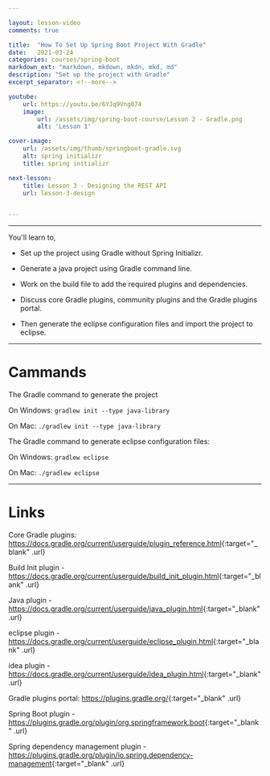 ```yaml
---

layout: lesson-video
comments: true

title:  "How To Set Up Spring Boot Project With Gradle"
date:   2021-03-24
categories: courses/spring-boot
markdown_ext: "markdown, mkdown, mkdn, mkd, md"
description: "Set up the project with Gradle"
excerpt_separator: <!--more-->

youtube:
    url: https://youtu.be/6YJq9Vng074
    image:
        url: /assets/img/spring-boot-course/Lesson 2 - Gradle.png
        alt: 'Lesson 1'

cover-image: 
    url: /assets/img/thumb/springboot-gradle.svg
    alt: spring initializr
    title: spring initializr

next-lesson:
    title: Lesson 3 - Designing the REST API
    url: lesson-3-design


---
```


<span id="ezoic-pub-video-placeholder-4"></span>

<hr class="gray">

You'll learn to,

- Set up the project using Gradle without Spring Initializr.

- Generate a java project using Gradle command line.

- Work on the build file to add the required plugins and dependencies.

- Discuss core Gradle plugins, community plugins and the Gradle plugins portal.

- Then generate the eclipse configuration files and import the project to eclipse.


<hr class="gray">

# Cammands

The Gradle command to generate the project

On Windows: `gradlew init --type java-library`

On Mac: `./gradlew init --type java-library`



The Gradle command to generate eclipse configuration files:

On Windows:  `gradlew eclipse`

On Mac: `./gradlew eclipse`

<hr class="gray">

# Links

Core Gradle plugins: <https://docs.gradle.org/current/userguide/plugin_reference.html>{:target="_blank" .url}

Build Init plugin - <https://docs.gradle.org/current/userguide/build_init_plugin.html>{:target="_blank" .url}

Java plugin - <https://docs.gradle.org/current/userguide/java_plugin.html>{:target="_blank" .url}

eclipse plugin - <https://docs.gradle.org/current/userguide/eclipse_plugin.html>{:target="_blank" .url}

idea plugin - <https://docs.gradle.org/current/userguide/idea_plugin.html>{:target="_blank" .url}

Gradle plugins portal:  <https://plugins.gradle.org/>{:target="_blank" .url}

Spring Boot plugin - <https://plugins.gradle.org/plugin/org.springframework.boot>{:target="_blank" .url}

Spring dependency management plugin - <https://plugins.gradle.org/plugin/io.spring.dependency-management>{:target="_blank" .url}






